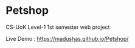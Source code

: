 # Petshop
CS-UoK  Level-1 1st semester web project


Live Demo : https://madushas.github.io/Petshop/
